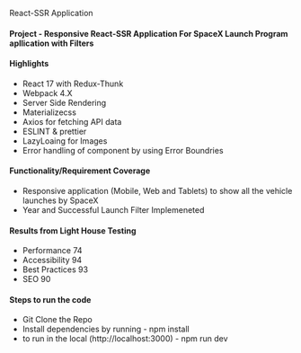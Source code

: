 React-SSR Application

<h4>Project - Responsive React-SSR Application For SpaceX Launch Program apllication with Filters</h4>

<h4>Highlights</h4>
<ul>
  <li>React 17 with Redux-Thunk</li>
  <li>Webpack 4.X</li>
  <li>Server Side Rendering</li>
  <li>Materializecss</li>
  <li>Axios for fetching API data</li>
  <li>ESLINT & prettier</li>
  <li>LazyLoaing for Images</li>
  <li>Error handling of component by using Error Boundries</li>
</ul>

<h4>Functionality/Requirement Coverage</h4>
<ul>
  <li>Responsive application (Mobile, Web and Tablets) to show all the vehicle launches by SpaceX</li>
  <li>Year and Successful Launch Filter Implemeneted</li>
</ul>

<h4>Results from Light House Testing</h4>
<ul>
  <li>Performance 74</li>
  <li>Accessibility 94</li>
  <li>Best Practices 93</li>
  <li>SEO 90</li>
</ul>

<h4>Steps to run the code</h4>
<ul>
  <li>Git Clone the Repo</li>
<li>Install dependencies by running - npm install</li>
<li>to run in the local (http://localhost:3000) - npm run dev</li>
</ul>



